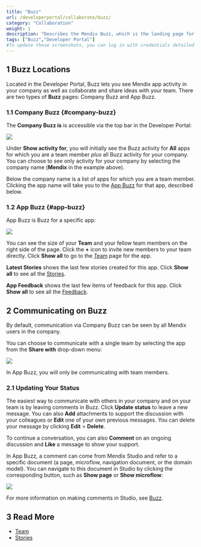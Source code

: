 ```yaml
---
title: "Buzz"
url: /developerportal/collaborate/buzz/
category: "Collaboration"
weight: 1
description: "Describes the Mendix Buzz, which is the landing page for working on a Mendix app."
tags: ["Buzz","Developer Portal"]
#To update these screenshots, you can log in with credentials detailed in How to Update Screenshots Using Team Apps.
---
```


## 1 Buzz Locations

Located in the Developer Portal, Buzz lets you see Mendix app activity in your company as well as collaborate and share ideas with your team. There are two types of **Buzz** pages: Company Buzz and App Buzz.

### 1.1 Company Buzz {#company-buzz}

The **Company Buzz is** is accessible via the top bar in the Developer Portal:

![](/attachments/developerportal/collaborate/buzz/company-buzz.png)

Under **Show activity for**, you will initially see the Buzz activity for **All** apps for which you are a team member *plus* all Buzz activity for your company. You can choose to see only activity for your company by selecting the company name (**Mendix** in the example above).

Below the company name is a list of apps for which you are a team member. Clicking the app name will take you to the [App Buzz](#app-buzz) for that app, described below.

### 1.2 App Buzz {#app-buzz}

App Buzz is Buzz for a specific app:

![](/attachments/developerportal/collaborate/buzz/app-buzz.jpg)

You can see the size of your **Team** and your fellow team members on the right side of the page. Click the **+** icon to invite new members to your team directly. Click **Show all** to go to the [Team](/developerportal/collaborate/team/) page for the app.

**Latest Stories** shows the last few stories created for this app. Click **Show all** to see all the [Stories](/developerportal/collaborate/stories/).

**App Feedback** shows the last few items of feedback for this app. Click **Show all** to see all the [Feedback](/developerportal/collaborate/feedback/).

## 2 Communicating on Buzz

By default, communication via Company Buzz can be seen by all Mendix users in the company.

You can choose to communicate with a single team by selecting the app from the **Share with** drop-down menu:

![](/attachments/developerportal/collaborate/buzz/buzz-share-with.png)

In App Buzz, you will only be communicating with team members.

### 2.1 Updating Your Status

The easiest way to communicate with others in your company and on your team is by leaving comments in Buzz. Click **Update status** to leave a new message. You can also **Add** attachments to support the discussion with your colleagues or **Edit** one of your own previous messages. You can delete your message by clicking **Edit** > **Delete**. 

To continue a conversation, you can also **Comment** on an ongoing discussion and **Like** a message to show your support.

In App Buzz, a comment can come from Mendix Studio and refer to a specific document (a page, microflow, navigation document, or the domain model). You can navigate to this document in Studio by clicking the corresponding button, such as **Show page** or **Show microflow**:

![](/attachments/developerportal/collaborate/buzz/show-document.png)

For more information on making comments in Studio, see [Buzz](/studio/collaboration-buzz/).  

## 3 Read More

* [Team](/developerportal/collaborate/team/)
* [Stories](/developerportal/collaborate/stories/)
